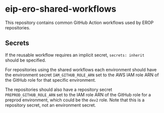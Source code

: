 # eip-ero-shared-workflows

This repository contains common GitHub Action workflows used by EROP repositories.

## Secrets

If the reusable workflow requires an implicit secret,
`secrets: inherit` should be specified.

For repositories using the shared workflows
each environment should have the environment secret `IAM_GITHUB_ROLE_ARN`
set to the AWS IAM role ARN of the GitHub role for that specific environment.

The repositories should also have a repository secret `PREPROD_GITHUB_ROLE_ARN`
set to the IAM role ARN of the GitHub role for a preprod environment,
which could be the `dev2` role.
Note that this is a repository secret, not an environment secret.
